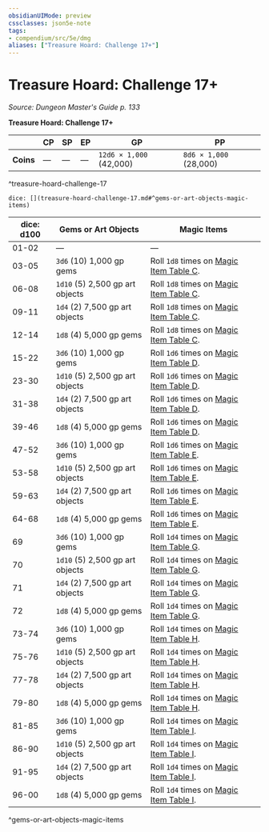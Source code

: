 ```yaml
---
obsidianUIMode: preview
cssclasses: json5e-note
tags:
- compendium/src/5e/dmg
aliases: ["Treasure Hoard: Challenge 17+"]
---
```

# Treasure Hoard: Challenge 17+
*Source: Dungeon Master's Guide p. 133* 

**Treasure Hoard: Challenge 17+**

|  | CP | SP | EP | GP | PP |
|--|----|----|----|----|----|
| **Coins** | — | — | — | `12d6 × 1,000` (42,000) | `8d6 × 1,000` (28,000) |
^treasure-hoard-challenge-17

`dice: [](treasure-hoard-challenge-17.md#^gems-or-art-objects-magic-items)`

| dice: d100 | Gems or Art Objects | Magic Items |
|------------|---------------------|-------------|
| 01-02 | — | — |
| 03-05 | `3d6` (10) 1,000 gp gems | Roll `1d8` times on [Magic Item Table C](Mechanics/tables/magic-item-table-c.md). |
| 06-08 | `1d10` (5) 2,500 gp art objects | Roll `1d8` times on [Magic Item Table C](Mechanics/tables/magic-item-table-c.md). |
| 09-11 | `1d4` (2) 7,500 gp art objects | Roll `1d8` times on [Magic Item Table C](Mechanics/tables/magic-item-table-c.md). |
| 12-14 | `1d8` (4) 5,000 gp gems | Roll `1d8` times on [Magic Item Table C](Mechanics/tables/magic-item-table-c.md). |
| 15-22 | `3d6` (10) 1,000 gp gems | Roll `1d6` times on [Magic Item Table D](Mechanics/tables/magic-item-table-d.md). |
| 23-30 | `1d10` (5) 2,500 gp art objects | Roll `1d6` times on [Magic Item Table D](Mechanics/tables/magic-item-table-d.md). |
| 31-38 | `1d4` (2) 7,500 gp art objects | Roll `1d6` times on [Magic Item Table D](Mechanics/tables/magic-item-table-d.md). |
| 39-46 | `1d8` (4) 5,000 gp gems | Roll `1d6` times on [Magic Item Table D](Mechanics/tables/magic-item-table-d.md). |
| 47-52 | `3d6` (10) 1,000 gp gems | Roll `1d6` times on [Magic Item Table E](Mechanics/tables/magic-item-table-e.md). |
| 53-58 | `1d10` (5) 2,500 gp art objects | Roll `1d6` times on [Magic Item Table E](Mechanics/tables/magic-item-table-e.md). |
| 59-63 | `1d4` (2) 7,500 gp art objects | Roll `1d6` times on [Magic Item Table E](Mechanics/tables/magic-item-table-e.md). |
| 64-68 | `1d8` (4) 5,000 gp gems | Roll `1d6` times on [Magic Item Table E](Mechanics/tables/magic-item-table-e.md). |
| 69 | `3d6` (10) 1,000 gp gems | Roll `1d4` times on [Magic Item Table G](Mechanics/tables/magic-item-table-g.md). |
| 70 | `1d10` (5) 2,500 gp art objects | Roll `1d4` times on [Magic Item Table G](Mechanics/tables/magic-item-table-g.md). |
| 71 | `1d4` (2) 7,500 gp art objects | Roll `1d4` times on [Magic Item Table G](Mechanics/tables/magic-item-table-g.md). |
| 72 | `1d8` (4) 5,000 gp gems | Roll `1d4` times on [Magic Item Table G](Mechanics/tables/magic-item-table-g.md). |
| 73-74 | `3d6` (10) 1,000 gp gems | Roll `1d4` times on [Magic Item Table H](Mechanics/tables/magic-item-table-h.md). |
| 75-76 | `1d10` (5) 2,500 gp art objects | Roll `1d4` times on [Magic Item Table H](Mechanics/tables/magic-item-table-h.md). |
| 77-78 | `1d4` (2) 7,500 gp art objects | Roll `1d4` times on [Magic Item Table H](Mechanics/tables/magic-item-table-h.md). |
| 79-80 | `1d8` (4) 5,000 gp gems | Roll `1d4` times on [Magic Item Table H](Mechanics/tables/magic-item-table-h.md). |
| 81-85 | `3d6` (10) 1,000 gp gems | Roll `1d4` times on [Magic Item Table I](Mechanics/tables/magic-item-table-i.md). |
| 86-90 | `1d10` (5) 2,500 gp art objects | Roll `1d4` times on [Magic Item Table I](Mechanics/tables/magic-item-table-i.md). |
| 91-95 | `1d4` (2) 7,500 gp art objects | Roll `1d4` times on [Magic Item Table I](Mechanics/tables/magic-item-table-i.md). |
| 96-00 | `1d8` (4) 5,000 gp gems | Roll `1d4` times on [Magic Item Table I](Mechanics/tables/magic-item-table-i.md). |
^gems-or-art-objects-magic-items